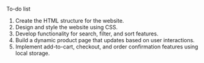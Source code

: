 To-do list
1. Create the HTML structure for the website.  
2. Design and style the website using CSS.  
3. Develop functionality for search, filter, and sort features.  
4. Build a dynamic product page that updates based on user interactions.  
5. Implement add-to-cart, checkout, and order confirmation features using local storage.  
